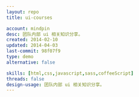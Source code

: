 ```yaml
---
layout: repo
title: ui-courses

account: mindpin
desc: 团队内部 ui 相关知识分享。
created: 2014-02-10
updated: 2014-04-03
last-commit: 98f07f9
type: demo
alternative: false

skills: [html,css,javascript,sass,coffeeScript]
threads: false
design-usage: 团队内部 ui 相关知识分享。
---
```

